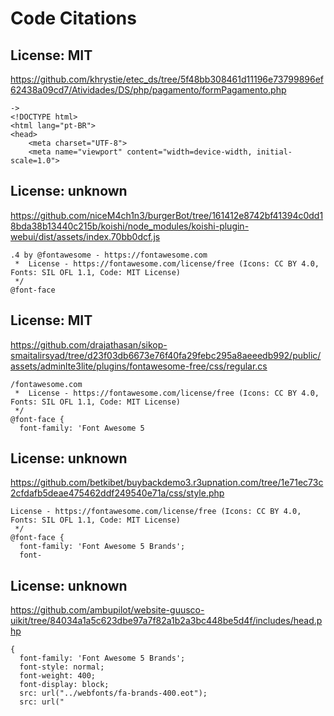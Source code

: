 # Code Citations

## License: MIT
https://github.com/khrystie/etec_ds/tree/5f48bb308461d11196e73799896ef62438a09cd7/Atividades/DS/php/pagamento/formPagamento.php

```
->
<!DOCTYPE html>
<html lang="pt-BR">
<head>
    <meta charset="UTF-8">
    <meta name="viewport" content="width=device-width, initial-scale=1.0">
```


## License: unknown
https://github.com/niceM4ch1n3/burgerBot/tree/161412e8742bf41394c0dd18bda38b13440c215b/koishi/node_modules/koishi-plugin-webui/dist/assets/index.70bb0dcf.js

```
.4 by @fontawesome - https://fontawesome.com
 *  License - https://fontawesome.com/license/free (Icons: CC BY 4.0, Fonts: SIL OFL 1.1, Code: MIT License)
 */
@font-face
```


## License: MIT
https://github.com/drajathasan/sikop-smaitalirsyad/tree/d23f03db6673e76f40fa29febc295a8aeeedb992/public/assets/adminlte3lite/plugins/fontawesome-free/css/regular.cs

```
/fontawesome.com
 *  License - https://fontawesome.com/license/free (Icons: CC BY 4.0, Fonts: SIL OFL 1.1, Code: MIT License)
 */
@font-face {
  font-family: 'Font Awesome 5
```


## License: unknown
https://github.com/betkibet/buybackdemo3.r3upnation.com/tree/1e71ec73c2cfdafb5deae475462ddf249540e71a/css/style.php

```
License - https://fontawesome.com/license/free (Icons: CC BY 4.0, Fonts: SIL OFL 1.1, Code: MIT License)
 */
@font-face {
  font-family: 'Font Awesome 5 Brands';
  font-
```


## License: unknown
https://github.com/ambupilot/website-guusco-uikit/tree/84034a1a5c623dbe97a7f82a1b2a3bc448be5d4f/includes/head.php

```
{
  font-family: 'Font Awesome 5 Brands';
  font-style: normal;
  font-weight: 400;
  font-display: block;
  src: url("../webfonts/fa-brands-400.eot");
  src: url("
```

